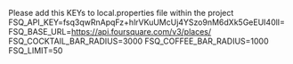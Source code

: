 Please add this KEYs to local.properties file within the project
FSQ_API_KEY=fsq3qwRnApqFz+hlrVKuUMcUj4YSzo9nM6dXk5GeEUI40lI=
FSQ_BASE_URL=https://api.foursquare.com/v3/places/
FSQ_COCKTAIL_BAR_RADIUS=3000
FSQ_COFFEE_BAR_RADIUS=1000
FSQ_LIMIT=50
